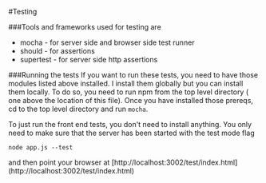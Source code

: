 #Testing

###Tools and frameworks used for testing are
* mocha     - for server side and browser side test runner
* should    - for assertions
* supertest - for server side http assertions

###Running the tests
If you want to run these tests, you need to have those modules listed above installed. I install them globally but you can install them locally. To do so, you need to run npm from the top level directory ( one above the location of this file).
Once you have installed those prereqs, cd to the top level directory and run ```mocha```.

To just run the front end tests, you don't need to install anything.  You only need to make sure that the server has been started with the test mode flag
```
node app.js --test
```

and then point your browser at [http://localhost:3002/test/index.html] (http://localhost:3002/test/index.html)



